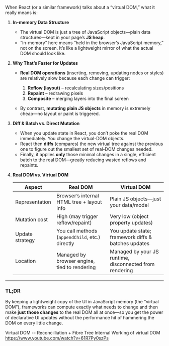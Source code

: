 When React (or a similar framework) talks about a “virtual DOM,” what it really means is:

1. **In-memory Data Structure**

   * The virtual DOM is just a tree of JavaScript objects—plain data structures—kept in your page’s **JS heap**.
   * “In-memory” here means “held in the browser’s JavaScript memory,” not on the screen. It’s like a lightweight mirror of what the actual DOM should look like.

2. **Why That’s Faster for Updates**

   * **Real DOM operations** (inserting, removing, updating nodes or styles) are relatively slow because each change can trigger:

     1. **Reflow (layout)** – recalculating sizes/positions
     2. **Repaint** – redrawing pixels
     3. **Composite** – merging layers into the final screen
   * By contrast, **mutating plain JS objects** in memory is extremely cheap—no layout or paint is triggered.

3. **Diff & Batch vs. Direct Mutation**

   * When you update state in React, you don’t poke the real DOM immediately. You change the virtual-DOM objects.
   * React then **diffs** (compares) the new virtual tree against the previous one to figure out the smallest set of real-DOM changes needed.
   * Finally, it applies **only** those minimal changes in a single, efficient batch to the real DOM—greatly reducing wasted reflows and repaints.

4. **Real DOM vs. Virtual DOM**

   | Aspect          | Real DOM                                        | Virtual DOM                                             |
   | --------------- | ----------------------------------------------- | ------------------------------------------------------- |
   | Representation  | Browser’s internal HTML tree + layout info      | Plain JS objects—just your data/model                   |
   | Mutation cost   | High (may trigger reflow/repaint)               | Very low (object property updates)                      |
   | Update strategy | You call methods (`appendChild`, etc.) directly | You update state; framework diffs & batches updates     |
   | Location        | Managed by browser engine, tied to rendering    | Managed by your JS runtime, disconnected from rendering |

---

### TL;DR

By keeping a lightweight copy of the UI in JavaScript memory (the “virtual DOM”), frameworks can compute exactly what needs to change and then make **just those changes** to the real DOM all at once—so you get the power of declarative UI updates without the performance hit of hammering the DOM on every little change.


Virtual DOM -- Reconcilliation + Fibre Tree 
Internal Working of virtual DOM
https://www.youtube.com/watch?v=61R7Py0szPs
